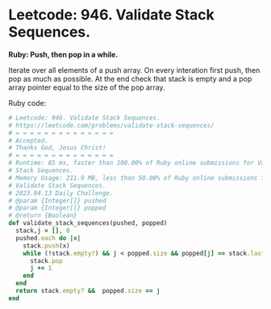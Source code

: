 # Leetcode: 946. Validate Stack Sequences.

**Ruby: Push, then pop in a while.**

Iterate over all elements of a push array. On every interation first push, then pop as much as possible. At the end check that stack is empty and a pop array pointer equal to the size of the pop array.

Ruby code:
```Ruby
# Leetcode: 946. Validate Stack Sequences.
# https://leetcode.com/problems/validate-stack-sequences/
# = = = = = = = = = = = = = =
# Accepted.
# Thanks God, Jesus Christ!
# = = = = = = = = = = = = = =
# Runtime: 85 ms, faster than 100.00% of Ruby online submissions for Validate
# Stack Sequences.
# Memory Usage: 211.9 MB, less than 50.00% of Ruby online submissions for
# Validate Stack Sequences.
# 2023.04.13 Daily Challenge.
# @param {Integer[]} pushed
# @param {Integer[]} popped
# @return {Boolean}
def validate_stack_sequences(pushed, popped)
  stack,j = [], 0
  pushed.each do |x|
    stack.push(x)
    while (!stack.empty?) && j < popped.size && popped[j] == stack.last
      stack.pop
      j += 1
    end
  end
  return stack.empty? &&  popped.size == j
end
```
